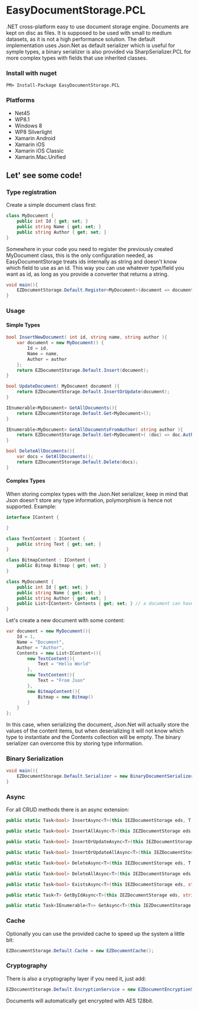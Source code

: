# EasyDocumentStorage.PCL

.NET cross-platform easy to use document storage engine. Documents are kept on disc as files.
It is supposed to be used with small to medium datasets, as it is not a high performance solution.
The default implementation uses Json.Net as default serializer which is useful for symple types, a binary serializer is also provided via SharpSerializer.PCL for more complex types with fields that use inherited classes.

### Install with nuget

```
PM> Install-Package EasyDocumentStorage.PCL
```

### Platforms

 * Net45
 * WP8.1
 * Windows 8
 * WP8 Silverlight
 * Xamarin Android
 * Xamarin iOS
 * Xamarin iOS Classic
 * Xamarin.Mac.Unified


## Let' see some code!

### Type registration

Create a simple document class first:

```csharp
class MyDocument {
    public int Id { get; set; }
    public string Name { get; set; }
    public string Author { get; set; }
}
```

Somewhere in your code you need to register the previously created MyDocument class, this is the only configuration
needed, as EasyDocumentStorage treats ids internally as string and doesn't know which field to use as an id. This way you can use whatever type/field you want as id, as long as you provide a converter that returns a string.

```csharp
void main(){
	EZDocumentStorage.Default.Register<MyDocument>(document => document.Id.ToString());
}
```

### Usage

#### Simple Types

```csharp
bool InsertNewDocument( int id, string name, string author ){
    var document = new MyDocument() {
    	Id = id,
        Name = name,
        Author = author
    };
    return EZDocumentStorage.Default.Insert(document);
}

bool UpdateDocument( MyDocument document ){
    return EZDocumentStorage.Default.InsertOrUpdate(document);
}

IEnumerable<MyDocument> GetAllDocuments(){
    return EZDocumentStorage.Default.Get<MyDocument>();
}

IEnumerable<MyDocument> GetAllDocumentsFromAuthor( string author ){
    return EZDocumentStorage.Default.Get<MyDocument>( (doc) => doc.Author == author );
}

bool DeleteAllDocuments(){
    var docs = GetAllDocuments();
    return EZDocumentStorage.Default.Delete(docs);
}
```

#### Complex Types

When storing complex types with the Json.Net serializer, keep in mind that Json doesn't store any type
information, polymorphism is hence not supported. Example:

```csharp
interface IContent {

}

class TextContent : IContent {
    public string Text { get; set; }
}

class BitmapContent : IContent {
    public Bitmap Bitmap { get; set; }
}

class MyDocument {
    public int Id { get; set; }
    public string Name { get; set; }
    public string Author { get; set; }
    public List<IContent> Contents { get; set; } // a document can have many IContent derived items
}
```

Let's create a new document with some content:

```csharp
var document = new MyDocument(){
    Id = 1,
    Name = "Document",
    Author = "Author",
    Contents = new List<IContent>(){
    	new TextContent(){ 
            Text = "Hello World"
        },
        new TextContent(){
            Text = "From Json"
        },
        new BitmapContent(){
            Bitmap = new Bitmap()
        }
    }
};
```

In this case, when serializing the document, Json.Net will actually store the values of the content items, but when deserializing it 
will not know which type to instantiate and the Contents collection will be empty. The binary serializer can overcome this by storing type information.

### Binary Serialization

```csharp
void main(){
    EZDocumentStorage.Default.Serializer = new BinaryDocumentSerializer();
}
```

### Async

For all CRUD methods there is an async extension:

```csharp
public static Task<bool> InsertAsync<T>(this IEZDocumentStorage eds, T document)

public static Task<bool> InsertAllAsync<T>(this IEZDocumentStorage eds, IEnumerable<T> documents)

public static Task<bool> InsertOrUpdateAsync<T>(this IEZDocumentStorage eds, T document)

public static Task<bool> InsertOrUpdateAllAsync<T>(this IEZDocumentStorage eds, IEnumerable<T> documents)

public static Task<bool> DeleteAsync<T>(this IEZDocumentStorage eds, T document)

public static Task<bool> DeleteAllAsync<T>(this IEZDocumentStorage eds, IEnumerable<T> documents)

public static Task<bool> ExistsAsync<T>(this IEZDocumentStorage eds, string documentId)

public static Task<T> GetByIdAsync<T>(this IEZDocumentStorage eds, string documentId)

public static Task<IEnumerable<T>> GetAsync<T>(this IEZDocumentStorage eds, Func<T, bool> clause = null)
```

### Cache
Optionally you can use the provided cache to speed up the system a little bit:

```csharp
EZDocumentStorage.Default.Cache = new EZDocumentCache();
```

### Cryptography
There is also a cryptography layer if you need it, just add:

```csharp
EZDocumentStorage.Default.EncryptionService = new EZDocumentEncryptionService("mykey", "mysalt");
```

Documents will automatically get encrypted with AES 128bit.